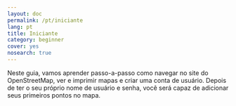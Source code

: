 ```yaml
---
layout: doc
permalink: /pt/iniciante
lang: pt
title: Iniciante
category: beginner
cover: yes
nosearch: true
---
```

Neste guia, vamos aprender passo-a-passo como navegar no site do 
OpenStreetMap, ver e imprimir mapas e criar uma conta de usuário.
Depois de ter o seu próprio nome de usuário e senha, você será capaz
de adicionar seus primeiros pontos no mapa.
